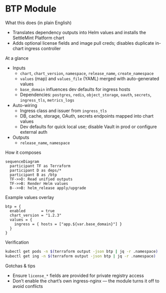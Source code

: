 # BTP Module

What this does (in plain English)
- Translates dependency outputs into Helm values and installs the SettleMint Platform chart
- Adds optional license fields and image pull creds; disables duplicate in-chart ingress controller

At a glance
- Inputs
  - `chart`, `chart_version`, `namespace`, `release_name`, `create_namespace`
  - `values` (map) and `values_file` (YAML) merged with auto-generated values
  - `base_domain` influences dev defaults for ingress hosts
  - Dependencies: `postgres`, `redis`, `object_storage`, `oauth`, `secrets`, `ingress_tls`, `metrics_logs`
- Auto-wiring
  - Ingress class and issuer from `ingress_tls`
  - DB, cache, storage, OAuth, secrets endpoints mapped into chart values
  - Dev defaults for quick local use; disable Vault in prod or configure external auth
- Outputs
  - `release_name`, `namespace`

How it composes
```mermaid
sequenceDiagram
  participant TF as Terraform
  participant D as deps/*
  participant B as /btp
  TF->>D: Read unified outputs
  TF->>B: Render Helm values
  B-->>B: helm_release apply/upgrade
```

Example values overlay
```hcl
btp = {
  enabled       = true
  chart_version = "1.2.3"
  values = {
    ingress = { hosts = ["app.${var.base_domain}"] }
  }
}
```

Verification
```bash
kubectl get pods -n $(terraform output -json btp | jq -r .namespace)
kubectl get ing -n $(terraform output -json btp | jq -r .namespace)
```

Gotchas & tips
- Ensure `license_*` fields are provided for private registry access
- Don’t enable the chart’s own ingress-nginx — the module turns it off to avoid conflicts
